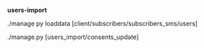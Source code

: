 **users-import**

./manage py loaddata [client/subscribers/subscribers_sms/users]

./manage.py [users_import/consents_update]
